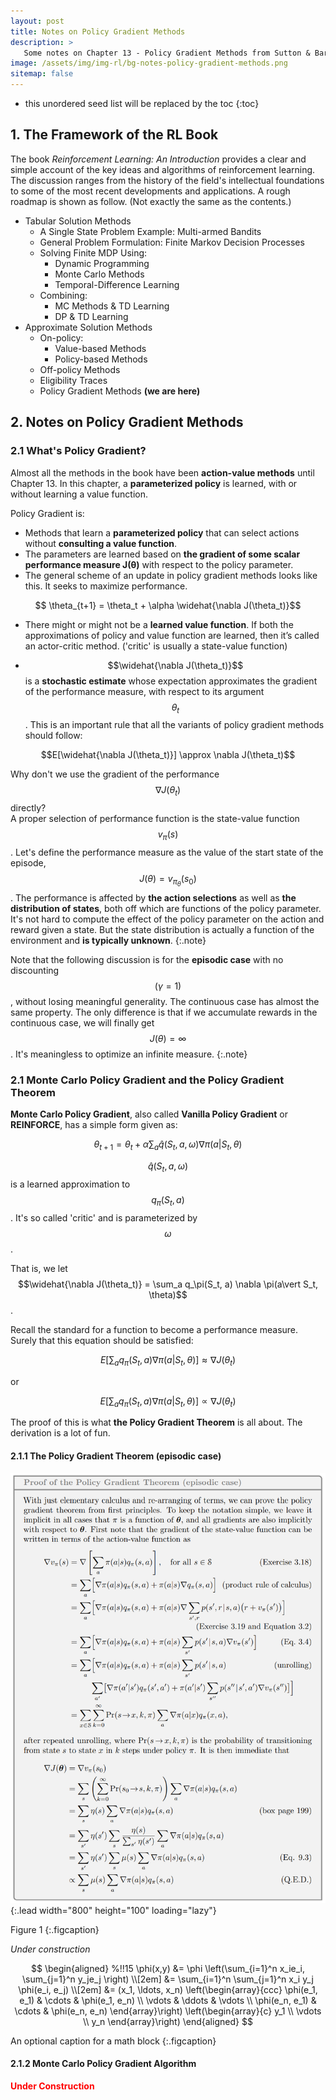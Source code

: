 ```yaml
---
layout: post
title: Notes on Policy Gradient Methods
description: >
   Some notes on Chapter 13 - Policy Gradient Methods from Sutton & Barto's book *Reinforcement Learning: An Introduction* in 2017.
image: /assets/img/img-rl/bg-notes-policy-gradient-methods.png
sitemap: false
---
```


* this unordered seed list will be replaced by the toc
{:toc}

## 1. The Framework of the RL Book

The book *Reinforcement Learning: An Introduction* provides a clear and simple account of the key ideas and algorithms of reinforcement learning. The discussion ranges from the history of the field's intellectual foundations to some of the most recent developments and applications. A rough roadmap is shown as follow. (Not exactly the same as the contents.)

* Tabular Solution Methods
  * A Single State Problem Example: Multi-armed Bandits
  * General Problem Formulation: Finite Markov Decision Processes
  * Solving Finite MDP Using:
    * Dynamic Programming
    * Monte Carlo Methods
    * Temporal-Difference Learning
  * Combining:
    * MC Methods & TD Learning
    * DP & TD Learning
* Approximate Solution Methods
  * On-policy:
    * Value-based Methods
    * Policy-based Methods
  * Off-policy Methods
  * Eligibility Traces
  * Policy Gradient Methods **(we are here)**

## 2. Notes on Policy Gradient Methods

### 2.1 What's Policy Gradient?

Almost all the methods in the book have been **action-value methods** until Chapter 13. In this chapter, a **parameterized policy** is learned, with or without learning a value function.

Policy Gradient is:

* Methods that learn a **parameterized policy** that can select actions without **consulting a value function**.
* The parameters are learned based on **the gradient of some scalar performance measure J(θ)** with respect to the policy parameter.
* The general scheme of an update in policy gradient methods looks like this. It seeks to maximize performance.

$$ \theta_{t+1} = \theta_t + \alpha \widehat{\nabla J(\theta_t)}$$

* There might or might not be a **learned value function**. If both the approximations of policy and value function are learned, then it’s called an actor-critic method. ('critic' is usually a state-value function)

* $$\widehat{\nabla J(\theta_t)}$$ is a **stochastic estimate** whose expectation approximates the gradient of the performance measure, with respect to its argument $$\theta_t$$. This is an important rule that all the variants of policy gradient methods should follow:

$$E[\widehat{\nabla J(\theta_t)}] \approx \nabla J(\theta_t)$$

Why don't we use the gradient of the performance $$\nabla J(\theta_t)$$ directly?  
A proper selection of performance function is the state-value function $$v_\pi (s)$$. Let's define the performance measure as the value of the start state of the episode, $$J(\theta) = v_{\pi_\theta}(s_0)$$. The performance is affected by **the action selections** as well as **the distribution of states**, both off which are functions of the policy parameter. It's not hard to compute the effect of the policy parameter on the action and reward given a state. But the state distribution is actually a function of the environment and **is typically unknown**. 
{:.note}

Note that the following discussion is for the **episodic case** with no discounting $$(\gamma = 1)$$, without losing meaningful generality. The continuous case has almost the same property. The only difference is that if we accumulate rewards in the continuous case, we will finally get $$J(\theta) = \infty$$. It's meaningless to optimize an infinite measure.
{:.note}

### 2.1 Monte Carlo Policy Gradient and the Policy Gradient Theorem

**Monte Carlo Policy Gradient**, also called **Vanilla Policy Gradient** or **REINFORCE**, has a simple form given as:

$$\theta_{t+1} = \theta_t + \alpha \sum_a \hat{q}(S_t, a, \omega) \nabla \pi(a\vert S_t, \theta)$$

$$\hat{q}(S_t, a, \omega)$$ is a learned approximation to $$q_\pi(S_t, a)$$. It's so called 'critic' and is parameterized by $$\omega$$.

That is, we let $$\widehat{\nabla J(\theta_t)} = \sum_a q_\pi(S_t, a) \nabla \pi(a\vert S_t, \theta)$$.

Recall the standard for a function to become a performance measure. Surely that this equation should be satisfied:

$$E[\sum_a q_\pi(S_t, a) \nabla \pi(a\vert S_t, \theta)] \approx \nabla J(\theta_t)$$

or

$$E[\sum_a q_\pi(S_t, a) \nabla \pi(a\vert S_t, \theta)] \propto \nabla J(\theta_t)$$

The proof of this is what **the Policy Gradient Theorem** is all about. The derivation is a lot of fun.

#### 2.1.1 The Policy Gradient Theorem (episodic case)

![Full-width image](/assets/img/img-rl/notes-policy-gradient-methods-proof-1.png){:.lead width="800" height="100" loading="lazy"}

Figure 1
{:.figcaption}

*Under construction*

$$
\begin{aligned} %!!15
  \phi(x,y) &= \phi \left(\sum_{i=1}^n x_ie_i, \sum_{j=1}^n y_je_j \right) \\[2em]
            &= \sum_{i=1}^n \sum_{j=1}^n x_i y_j \phi(e_i, e_j)            \\[2em]
            &= (x_1, \ldots, x_n)
               \left(\begin{array}{ccc}
                 \phi(e_1, e_1)  & \cdots & \phi(e_1, e_n) \\
                 \vdots          & \ddots & \vdots         \\
                 \phi(e_n, e_1)  & \cdots & \phi(e_n, e_n)
               \end{array}\right)
               \left(\begin{array}{c}
                 y_1    \\
                 \vdots \\
                 y_n
               \end{array}\right)
\end{aligned}
$$

An optional caption for a math block
{:.figcaption}

#### 2.1.2 Monte Carlo Policy Gradient Algorithm

<span style="color:red">**Under Construction**</span>